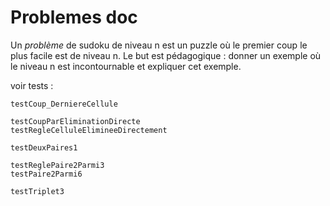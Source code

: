 #  Problemes doc

Un *problème* de sudoku de niveau n est un puzzle où le premier coup le plus facile est de niveau n. Le but est pédagogique : donner un exemple où le niveau n est incontournable et expliquer cet exemple.

voir tests :

    testCoup_DerniereCellule
    
    testCoupParEliminationDirecte
    testRegleCelluleElimineeDirectement
    
    testDeuxPaires1   
     
    testReglePaire2Parmi3
    testPaire2Parmi6
    
    testTriplet3


